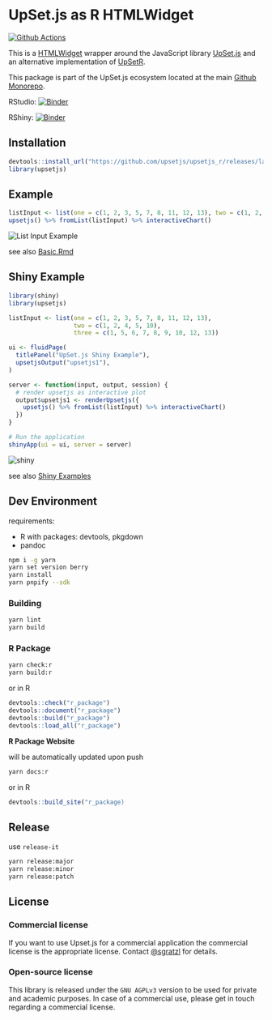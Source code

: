 # UpSet.js as R HTMLWidget

[![Github Actions][github-actions-image]][github-actions-url]

This is a [HTMLWidget](http://www.htmlwidgets.org/) wrapper around the JavaScript library [UpSet.js](https://github.com/upsetjs/upsetjs) and an alternative implementation of [UpSetR](https://www.rdocumentation.org/packages/UpSetR).

This package is part of the UpSet.js ecosystem located at the main [Github Monorepo](https://github.com/upsetjs/upsetjs).

RStudio: [![Binder](http://mybinder.org/badge_logo.svg)](http://mybinder.org/v2/gh/upsetjs/upsetjs_r/master?urlpath=rstudio/r_package)

RShiny: [![Binder](http://mybinder.org/badge_logo.svg)](http://mybinder.org/v2/gh/binder-examples/r/master?urlpath=shiny/r_package/vigenttes/shiny)

## Installation

```R
devtools::install_url("https://github.com/upsetjs/upsetjs_r/releases/latest/download/upsetjs.tar.gz")
library(upsetjs)
```

## Example

```R
listInput <- list(one = c(1, 2, 3, 5, 7, 8, 11, 12, 13), two = c(1, 2, 4, 5, 10), three = c(1, 5, 6, 7, 8, 9, 10, 12, 13))
upsetjs() %>% fromList(listInput) %>% interactiveChart()
```

![List Input Example](https://user-images.githubusercontent.com/4129778/79375541-10dda700-7f59-11ea-933a-a3ffbca1bfd2.png)

see also [Basic.Rmd](./master/vignettes/basic.Rmd)

## Shiny Example

```R
library(shiny)
library(upsetjs)

listInput <- list(one = c(1, 2, 3, 5, 7, 8, 11, 12, 13),
                  two = c(1, 2, 4, 5, 10),
                  three = c(1, 5, 6, 7, 8, 9, 10, 12, 13))

ui <- fluidPage(
  titlePanel("UpSet.js Shiny Example"),
  upsetjsOutput("upsetjs1"),
)

server <- function(input, output, session) {
  # render upsetjs as interactive plot
  output$upsetjs1 <- renderUpsetjs({
    upsetjs() %>% fromList(listInput) %>% interactiveChart()
  })
}

# Run the application
shinyApp(ui = ui, server = server)

```

![shiny](https://user-images.githubusercontent.com/4129778/79375695-51d5bb80-7f59-11ea-8437-40fa60ce425c.png)

see also [Shiny Examples](./master/vignettes/shiny)

## Dev Environment

requirements:

- R with packages: devtools, pkgdown
- pandoc

```sh
npm i -g yarn
yarn set version berry
yarn install
yarn pnpify --sdk
```

### Building

```sh
yarn lint
yarn build
```

### R Package

```sh
yarn check:r
yarn build:r
```

or in R

```R
devtools::check("r_package")
devtools::document("r_package")
devtools::build("r_package")
devtools::load_all("r_package")
```

**R Package Website**

will be automatically updated upon push

```sh
yarn docs:r
```

or in R

```R
devtools::build_site("r_package)
```

## Release

use `release-it`

```sh
yarn release:major
yarn release:minor
yarn release:patch
```

## License

### Commercial license

If you want to use Upset.js for a commercial application the commercial license is the appropriate license. Contact [@sgratzl](mailto:sam@sgratzl.com) for details.

### Open-source license

This library is released under the `GNU AGPLv3` version to be used for private and academic purposes. In case of a commercial use, please get in touch regarding a commercial license.

[github-actions-image]: https://github.com/upsetjs/upsetjs_r/workflows/ci/badge.svg
[github-actions-url]: https://github.com/upsetjs/upsetjs_r/actions
[codepen]: https://img.shields.io/badge/CodePen-open-blue?logo=codepen
